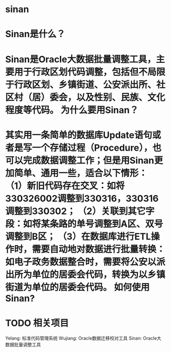 sinan
=====

Sinan是什么？
=====
Sinan是Oracle大数据批量调整工具，主要用于行政区划代码调整，包括但不局限于行政区划、乡镇街道、公安派出所、社区村（居）委会，以及性别、民族、文化程度等代码。
为什么要用Sinan？
=====
其实用一条简单的数据库Update语句或者是写一个存储过程（Procedure），也可以完成数据调整工作；但是用Sinan更加简单、通用一些，适合以下情形：
（1）新旧代码存在交叉：如将330326002调整到330316，330316调整到330302；
（2）关联到其它字段：如将某条路的单号调整到A区、双号调整到B区；
（3）在数据库进行ETL操作时，需要自动地对数据进行批量转换：如电子政务数据整合时，需要将公安以派出所为单位的居委会代码，转换为以乡镇街道为单位的居委会代码。
如何使用Sinan?
=====
TODO
相关项目
=====
Yelang:  标准代码管理系统
Wujiang: Oracle数据迁移校对工具
Sinan:   Oracle大数据批量调整工具

